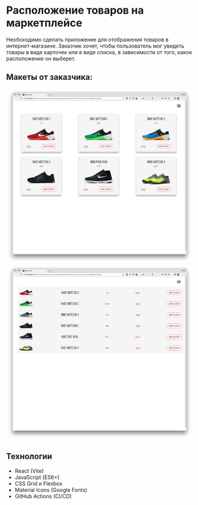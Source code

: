 # Расположение товаров на маркетплейсе

Необоходимо сделать приложение для отображения товаров в интернет-магазине. Заказчик хочет, чтобы пользователь мог увидеть товары в виде карточек или в виде списка, в зависимости от того, какое расположение он выберет.

## Макеты от заказчика:
![card_view Отображение карточками](./public/card_view.png)
![list_view Отображение списком](./public/list_view.png)

## Технологии
- React (Vite)
- JavaScript (ES6+)
- CSS Grid и Flexbox
- Material Icons (Google Fonts)
- GitHub Actions (CI/CD)